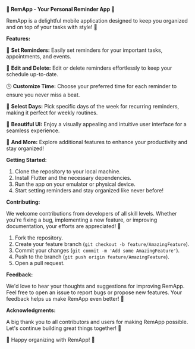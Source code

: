 **📅 RemApp - Your Personal Reminder App 📌**

RemApp is a delightful mobile application designed to keep you organized and on top of your tasks with style! 🚀

**Features:**

🔔 **Set Reminders:** Easily set reminders for your important tasks, appointments, and events.

📝 **Edit and Delete:** Edit or delete reminders effortlessly to keep your schedule up-to-date.

🕒 **Customize Time:** Choose your preferred time for each reminder to ensure you never miss a beat.

📅 **Select Days:** Pick specific days of the week for recurring reminders, making it perfect for weekly routines.

🎨 **Beautiful UI:** Enjoy a visually appealing and intuitive user interface for a seamless experience.

🌟 **And More:** Explore additional features to enhance your productivity and stay organized!

**Getting Started:**

1. Clone the repository to your local machine.
2. Install Flutter and the necessary dependencies.
3. Run the app on your emulator or physical device.
4. Start setting reminders and stay organized like never before!

**Contributing:**

We welcome contributions from developers of all skill levels. Whether you're fixing a bug, implementing a new feature, or improving documentation, your efforts are appreciated! 🙌

1. Fork the repository.
2. Create your feature branch (`git checkout -b feature/AmazingFeature`).
3. Commit your changes (`git commit -m 'Add some AmazingFeature'`).
4. Push to the branch (`git push origin feature/AmazingFeature`).
5. Open a pull request.

**Feedback:**

We'd love to hear your thoughts and suggestions for improving RemApp. Feel free to open an issue to report bugs or propose new features. Your feedback helps us make RemApp even better! 💬

**Acknowledgments:**

A big thank you to all contributors and users for making RemApp possible. Let's continue building great things together! 🎉

🌟 Happy organizing with RemApp! 🌟
